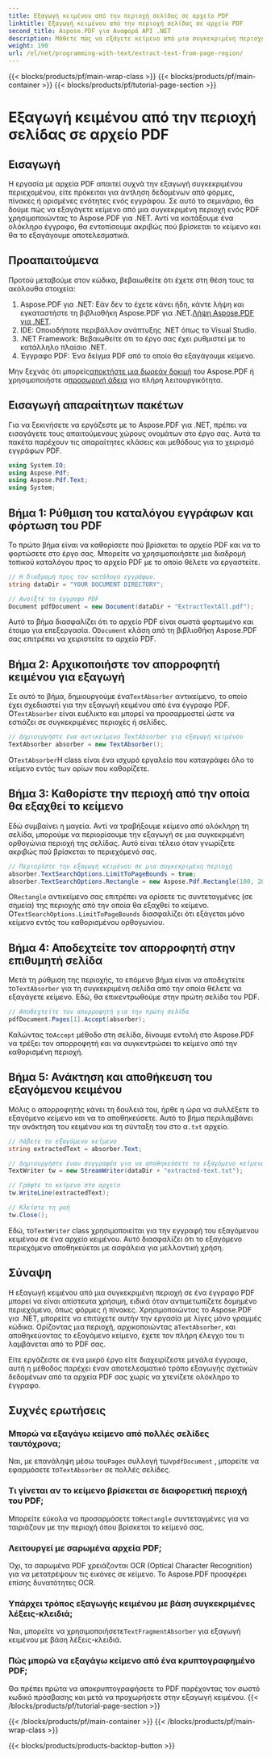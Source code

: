 ```yaml
---
title: Εξαγωγή κειμένου από την περιοχή σελίδας σε αρχείο PDF
linktitle: Εξαγωγή κειμένου από την περιοχή σελίδας σε αρχείο PDF
second_title: Aspose.PDF για Αναφορά API .NET
description: Μάθετε πώς να εξάγετε κείμενο από μια συγκεκριμένη περιοχή σε ένα PDF χρησιμοποιώντας το Aspose.PDF για .NET με αυτόν τον αναλυτικό οδηγό. Συγκεντρώστε και αποθηκεύστε αποτελεσματικά κείμενο από τα έγγραφά σας.
weight: 190
url: /el/net/programming-with-text/extract-text-from-page-region/
---
```


{{< blocks/products/pf/main-wrap-class >}}
{{< blocks/products/pf/main-container >}}
{{< blocks/products/pf/tutorial-page-section >}}

# Εξαγωγή κειμένου από την περιοχή σελίδας σε αρχείο PDF

## Εισαγωγή

Η εργασία με αρχεία PDF απαιτεί συχνά την εξαγωγή συγκεκριμένου περιεχομένου, είτε πρόκειται για άντληση δεδομένων από φόρμες, πίνακες ή ορισμένες ενότητες ενός εγγράφου. Σε αυτό το σεμινάριο, θα δούμε πώς να εξαγάγετε κείμενο από μια συγκεκριμένη περιοχή ενός PDF χρησιμοποιώντας το Aspose.PDF για .NET. Αντί να κοιτάξουμε ένα ολόκληρο έγγραφο, θα εντοπίσουμε ακριβώς πού βρίσκεται το κείμενο και θα το εξαγάγουμε αποτελεσματικά.

## Προαπαιτούμενα

Προτού μεταβούμε στον κώδικα, βεβαιωθείτε ότι έχετε στη θέση τους τα ακόλουθα στοιχεία:

1.  Aspose.PDF για .NET: Εάν δεν το έχετε κάνει ήδη, κάντε λήψη και εγκαταστήστε τη βιβλιοθήκη Aspose.PDF για .NET.[Λήψη Aspose.PDF για .NET](https://releases.aspose.com/pdf/net/).
2. IDE: Οποιοδήποτε περιβάλλον ανάπτυξης .NET όπως το Visual Studio.
3. .NET Framework: Βεβαιωθείτε ότι το έργο σας έχει ρυθμιστεί με το κατάλληλο πλαίσιο .NET.
4. Έγγραφο PDF: Ένα δείγμα PDF από το οποίο θα εξαγάγουμε κείμενο.

 Μην ξεχνάς ότι μπορείς[αποκτήστε μια δωρεάν δοκιμή](https://releases.aspose.com/) του Aspose.PDF ή χρησιμοποιήστε α[προσωρινή άδεια](https://purchase.aspose.com/temporary-license/) για πλήρη λειτουργικότητα.

## Εισαγωγή απαραίτητων πακέτων

Για να ξεκινήσετε να εργάζεστε με το Aspose.PDF για .NET, πρέπει να εισαγάγετε τους απαιτούμενους χώρους ονομάτων στο έργο σας. Αυτά τα πακέτα παρέχουν τις απαραίτητες κλάσεις και μεθόδους για το χειρισμό εγγράφων PDF.

```csharp
using System.IO;
using Aspose.Pdf;
using Aspose.Pdf.Text;
using System;
```

## Βήμα 1: Ρύθμιση του καταλόγου εγγράφων και φόρτωση του PDF

Το πρώτο βήμα είναι να καθορίσετε πού βρίσκεται το αρχείο PDF και να το φορτώσετε στο έργο σας. Μπορείτε να χρησιμοποιήσετε μια διαδρομή τοπικού καταλόγου προς το αρχείο PDF με το οποίο θέλετε να εργαστείτε.

```csharp
// Η διαδρομή προς τον κατάλογο εγγράφων.
string dataDir = "YOUR DOCUMENT DIRECTORY";

// Ανοίξτε το έγγραφο PDF
Document pdfDocument = new Document(dataDir + "ExtractTextAll.pdf");
```

 Αυτό το βήμα διασφαλίζει ότι το αρχείο PDF είναι σωστά φορτωμένο και έτοιμο για επεξεργασία. Ο`Document` κλάση από τη βιβλιοθήκη Aspose.PDF σας επιτρέπει να χειριστείτε το αρχείο PDF.

## Βήμα 2: Αρχικοποιήστε τον απορροφητή κειμένου για εξαγωγή

 Σε αυτό το βήμα, δημιουργούμε ένα`TextAbsorber` αντικείμενο, το οποίο έχει σχεδιαστεί για την εξαγωγή κειμένου από ένα έγγραφο PDF. Ο`TextAbsorber` είναι ευέλικτο και μπορεί να προσαρμοστεί ώστε να εστιάζει σε συγκεκριμένες περιοχές ή σελίδες.

```csharp
// Δημιουργήστε ένα αντικείμενο TextAbsorber για εξαγωγή κειμένου
TextAbsorber absorber = new TextAbsorber();
```

 Ο`TextAbsorber`Η class είναι ένα ισχυρό εργαλείο που καταγράφει όλο το κείμενο εντός των ορίων που καθορίζετε.

## Βήμα 3: Καθορίστε την περιοχή από την οποία θα εξαχθεί το κείμενο

Εδώ συμβαίνει η μαγεία. Αντί να τραβήξουμε κείμενο από ολόκληρη τη σελίδα, μπορούμε να περιορίσουμε την εξαγωγή σε μια συγκεκριμένη ορθογώνια περιοχή της σελίδας. Αυτό είναι τέλειο όταν γνωρίζετε ακριβώς πού βρίσκεται το περιεχόμενό σας.

```csharp
// Περιορίστε την εξαγωγή κειμένου σε μια συγκεκριμένη περιοχή
absorber.TextSearchOptions.LimitToPageBounds = true;
absorber.TextSearchOptions.Rectangle = new Aspose.Pdf.Rectangle(100, 200, 250, 350);
```

 Ο`Rectangle` αντικείμενο σας επιτρέπει να ορίσετε τις συντεταγμένες (σε σημεία) της περιοχής από την οποία θα εξαχθεί το κείμενο. Ο`TextSearchOptions.LimitToPageBounds` διασφαλίζει ότι εξάγεται μόνο κείμενο εντός του καθορισμένου ορθογωνίου.

## Βήμα 4: Αποδεχτείτε τον απορροφητή στην επιθυμητή σελίδα

 Μετά τη ρύθμιση της περιοχής, το επόμενο βήμα είναι να αποδεχτείτε το`TextAbsorber` για τη συγκεκριμένη σελίδα από την οποία θέλετε να εξαγάγετε κείμενο. Εδώ, θα επικεντρωθούμε στην πρώτη σελίδα του PDF.

```csharp
// Αποδεχτείτε τον απορροφητή για την πρώτη σελίδα
pdfDocument.Pages[1].Accept(absorber);
```

 Καλώντας το`Accept` μέθοδο στη σελίδα, δίνουμε εντολή στο Aspose.PDF να τρέξει τον απορροφητή και να συγκεντρώσει το κείμενο από την καθορισμένη περιοχή.

## Βήμα 5: Ανάκτηση και αποθήκευση του εξαγόμενου κειμένου

 Μόλις ο απορροφητής κάνει τη δουλειά του, ήρθε η ώρα να συλλέξετε το εξαγόμενο κείμενο και να το αποθηκεύσετε. Αυτό το βήμα περιλαμβάνει την ανάκτηση του κειμένου και τη σύνταξη του στο α`.txt` αρχείο.

```csharp
// Λάβετε το εξαγόμενο κείμενο
string extractedText = absorber.Text;

// Δημιουργήστε έναν συγγραφέα για να αποθηκεύσετε το εξαγόμενο κείμενο
TextWriter tw = new StreamWriter(dataDir + "extracted-text.txt");

// Γράψτε το κείμενο στο αρχείο
tw.WriteLine(extractedText);

// Κλείστε τη ροή
tw.Close();
```

 Εδώ, το`TextWriter` class χρησιμοποιείται για την εγγραφή του εξαγόμενου κειμένου σε ένα αρχείο κειμένου. Αυτό διασφαλίζει ότι το εξαγόμενο περιεχόμενο αποθηκεύεται με ασφάλεια για μελλοντική χρήση.

## Σύναψη

 Η εξαγωγή κειμένου από μια συγκεκριμένη περιοχή σε ένα έγγραφο PDF μπορεί να είναι απίστευτα χρήσιμη, ειδικά όταν αντιμετωπίζετε δομημένο περιεχόμενο, όπως φόρμες ή πίνακες. Χρησιμοποιώντας το Aspose.PDF για .NET, μπορείτε να επιτύχετε αυτήν την εργασία με λίγες μόνο γραμμές κώδικα. Ορίζοντας μια περιοχή, αρχικοποιώντας a`TextAbsorber`, και αποθηκεύοντας το εξαγόμενο κείμενο, έχετε τον πλήρη έλεγχο του τι λαμβάνεται από το PDF σας.

Είτε εργάζεστε σε ένα μικρό έργο είτε διαχειρίζεστε μεγάλα έγγραφα, αυτή η μέθοδος παρέχει έναν αποτελεσματικό τρόπο εξαγωγής σχετικών δεδομένων από τα αρχεία PDF σας χωρίς να χτενίζετε ολόκληρο το έγγραφο.

## Συχνές ερωτήσεις

### Μπορώ να εξαγάγω κείμενο από πολλές σελίδες ταυτόχρονα;
 Ναι, με επανάληψη μέσω του`Pages` συλλογή των`pdfDocument` , μπορείτε να εφαρμόσετε το`TextAbsorber` σε πολλές σελίδες.

### Τι γίνεται αν το κείμενο βρίσκεται σε διαφορετική περιοχή του PDF;
 Μπορείτε εύκολα να προσαρμόσετε το`Rectangle` συντεταγμένες για να ταιριάζουν με την περιοχή όπου βρίσκεται το κείμενό σας.

### Λειτουργεί με σαρωμένα αρχεία PDF;
Όχι, τα σαρωμένα PDF χρειάζονται OCR (Optical Character Recognition) για να μετατρέψουν τις εικόνες σε κείμενο. Το Aspose.PDF προσφέρει επίσης δυνατότητες OCR.

### Υπάρχει τρόπος εξαγωγής κειμένου με βάση συγκεκριμένες λέξεις-κλειδιά;
 Ναι, μπορείτε να χρησιμοποιήσετε`TextFragmentAbsorber` για εξαγωγή κειμένου με βάση λέξεις-κλειδιά.

### Πώς μπορώ να εξαγάγω κείμενο από ένα κρυπτογραφημένο PDF;
Θα πρέπει πρώτα να αποκρυπτογραφήσετε το PDF παρέχοντας τον σωστό κωδικό πρόσβασης και μετά να προχωρήσετε στην εξαγωγή κειμένου.
{{< /blocks/products/pf/tutorial-page-section >}}

{{< /blocks/products/pf/main-container >}}
{{< /blocks/products/pf/main-wrap-class >}}

{{< blocks/products/products-backtop-button >}}
